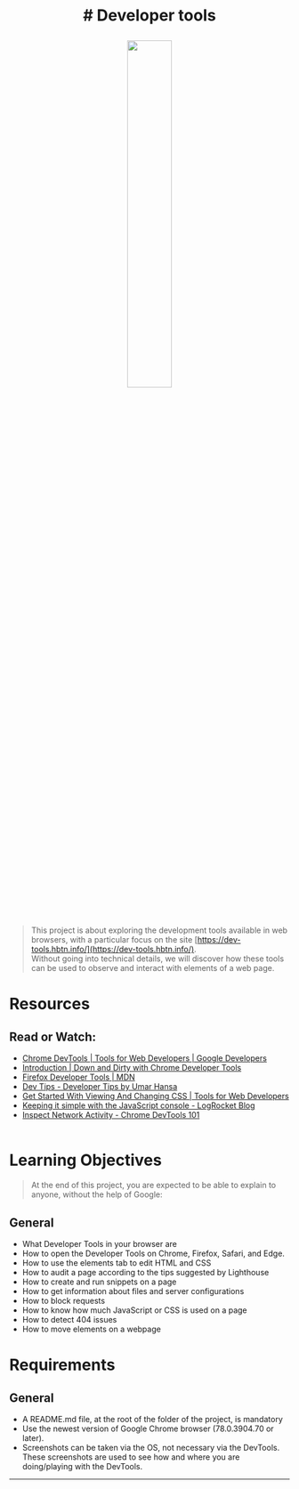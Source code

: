 
# <p align="Center"># Developer tools</p>

<div align="center">
<img src="https://files.oaiusercontent.com/file-mqrnwRTH0FxPCoN6T9sabCdj?se=2023-12-06T14%3A24%3A14Z&sp=r&sv=2021-08-06&sr=b&rscc=max-age%3D31536000%2C%20immutable&rscd=attachment%3B%20filename%3Da84dcba5-26e3-4f11-92e9-b51c21312cfb.webp&sig=MoMqZKnv2Hg4rTdzZThSLnvrpwA1EQ%2BXKTzsbY8TT1k%3D" width="40%"><br><br>
</div>

> This project is about exploring the development tools available in web browsers, with a particular focus on the site [https://dev-tools.hbtn.info/](https://dev-tools.hbtn.info/). <br> Without going into technical details, we will discover how these tools can be used to observe and interact with elements of a web page. <br>
# Resources

## Read or Watch: 

- [Chrome DevTools | Tools for Web Developers | Google Developers](https://developer.chrome.com/docs/devtools?hl=en)
- [Introduction | Down and Dirty with Chrome Developer Tools](https://blittle.github.io/chrome-dev-tools/)
- [Firefox Developer Tools | MDN](https://firefox-source-docs.mozilla.org/devtools-user/index.html)
- [Dev Tips - Developer Tips by Umar Hansa](https://umaar.com/dev-tips/)
- [Get Started With Viewing And Changing CSS | Tools for Web Developers](https://developer.chrome.com/docs/devtools?hl=en)
- [Keeping it simple with the JavaScript console - LogRocket Blog](https://blog.logrocket.com/keeping-it-simple-with-the-javascript-console/)
- [Inspect Network Activity - Chrome DevTools 101](https://www.youtube.com/watch?v=e1gAyQuIFQo&feature=youtu.be)
<br><br>

# Learning Objectives
> At the end of this project, you are expected to be able to explain to anyone, without the help of Google:

## General

- What Developer Tools in your browser are
- How to open the Developer Tools on Chrome, Firefox, Safari, and Edge.
- How to use the elements tab to edit HTML and CSS
- How to audit a page according to the tips suggested by Lighthouse
- How to create and run snippets on a page
- How to get information about files and server configurations
- How to block requests
- How to know how much JavaScript or CSS is used on a page
- How to detect 404 issues
- How to move elements on a webpage

# Requirements

## General

- A README.md file, at the root of the folder of the project, is mandatory
- Use the newest version of Google Chrome browser (78.0.3904.70 or later).
- Screenshots can be taken via the OS, not necessary via the DevTools. These screenshots are used to see how and where you are doing/playing with the DevTools.

--------------------

<br>
